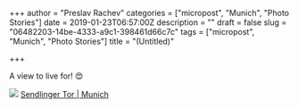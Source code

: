 +++
author = "Preslav Rachev"
categories = ["micropost", "Munich", "Photo Stories"]
date = 2019-01-23T06:57:00Z
description = ""
draft = false
slug = "06482203-14be-4333-a9c1-398461d66c7c"
tags = ["micropost", "Munich", "Photo Stories"]
title = "(Untitled)"

+++

A view to live for! 😍

![](https://images.unsplash.com/photo-1549954489-d19021417c77?ixlib=rb-1.2.1&ixid=eyJhcHBfaWQiOjEyMDd9&auto=format&fit=crop&w=2768&q=80)
<a href="https://unsplash.com/photos/4Xdl1bzWT4I">Sendlinger Tor | Munich</a>

